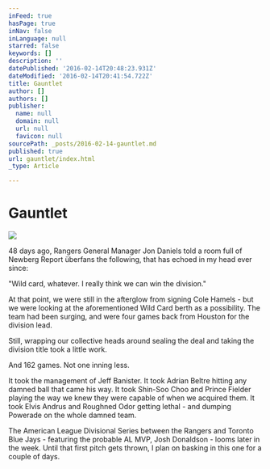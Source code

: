 ```yaml
---
inFeed: true
hasPage: true
inNav: false
inLanguage: null
starred: false
keywords: []
description: ''
datePublished: '2016-02-14T20:48:23.931Z'
dateModified: '2016-02-14T20:41:54.722Z'
title: Gauntlet
author: []
authors: []
publisher:
  name: null
  domain: null
  url: null
  favicon: null
sourcePath: _posts/2016-02-14-gauntlet.md
published: true
url: gauntlet/index.html
_type: Article

---
```

# Gauntlet
![](https://the-grid-user-content.s3-us-west-2.amazonaws.com/bdccdb21-eb33-4995-b4d7-c479c4d25adc.jpg)

48 days ago, Rangers General Manager Jon Daniels told a room full of Newberg Report überfans the following, that has echoed in my head ever since:

"Wild card, whatever. I really think we can win the division."

At that point, we were still in the afterglow from signing Cole Hamels - but we were looking at the aforementioned Wild Card berth as a possibility. The team had been surging, and were four games back from Houston for the division lead.

Still, wrapping our collective heads around sealing the deal and taking the division title took a little work.

And 162 games. Not one inning less.

It took the management of Jeff Banister. It took Adrian Beltre hitting any damned ball that came his way. It took Shin-Soo Choo and Prince Fielder playing the way we knew they were capable of when we acquired them. It took Elvis Andrus and Roughned Odor getting lethal - and dumping Powerade on the whole damned team.

The American League Divisional Series between the Rangers and Toronto Blue Jays - featuring the probable AL MVP, Josh Donaldson - looms later in the week. Until that first pitch gets thrown, I plan on basking in this one for a couple of days.